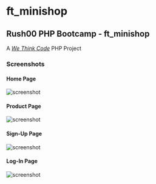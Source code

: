 # ft_minishop

## Rush00 PHP Bootcamp - ft_minishop

A [*We Think Code*](http://www.wethinkcode.co.za/) PHP Project

### Screenshots

#### Home Page

![screenshot](https://user-images.githubusercontent.com/18417244/38506504-5a90ddba-3c1a-11e8-8706-6a594ad06e5c.png)

#### Product Page

![screenshot](https://user-images.githubusercontent.com/18417244/38506741-fef93ece-3c1a-11e8-91cc-71c4cb4669b3.png)

####  Sign-Up Page

![screenshot](https://user-images.githubusercontent.com/18417244/38506923-7f52ea48-3c1b-11e8-8f7f-625bb6bbd93f.png)

####  Log-In Page

![screenshot](https://user-images.githubusercontent.com/18417244/38507179-25436a4a-3c1c-11e8-96e5-d5439e41ec32.png)
